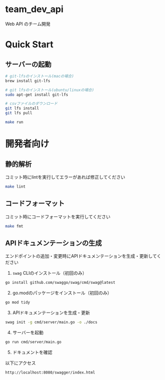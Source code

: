 # team_dev_api
Web API のチーム開発

# Quick Start

## サーバーの起動

```bash
# git-lfsのインストール(macの場合)
brew install git-lfs

# git lfsのインストール(ubuntu/linuxの場合)
sudo apt-get install git-lfs
```

```bash
# csvファイルのダウンロード
git lfs install
git lfs pull
```

```bash
make run
```


# 開発者向け

## 静的解析
コミット時にlintを実行してエラーがあれば修正してください
```bash
make lint
```

## コードフォーマット
コミット時にコードフォーマットを実行してください
```bash
make fmt
```


## APIドキュメンテーションの生成
エンドポイントの追加・変更時にAPIドキュメンテーションを生成・更新してください
1. `swag` CLIのインストール（初回のみ）

```bash
go install github.com/swaggo/swag/cmd/swag@latest
```

2. go.modのパッケージをインストール（初回のみ）

```bash
go mod tidy
```

3. APIドキュメンテーションを生成・更新

```bash
swag init -g cmd/server/main.go -o ./docs
```

4. サーバーを起動

```bash
go run cmd/server/main.go
```

5. ドキュメントを確認

以下にアクセス
```bash
http://localhost:8080/swagger/index.html
```
